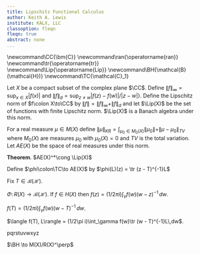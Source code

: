 ```yaml
---
title: Lipschitz Functional Calculus
author: Keith A. Lewis
institute: KALX, LLC
classoption: fleqn
fleqn: true
abstract: none
...
```


\newcommand\CC{\bm{C}}
\newcommand\ran{\operatorname{ran}}
\newcommand\tr{\operatorname{tr}}
\newcommand\Lip{\operatorname{Lip}}
\newcommand\BH{\mathcal{B}(\mathcal{H})}
\newcommand\TC{\mathcal{C}_1}

Let $X$ be a compact subset of the complex plane $\CC$.
Define $\|f\|_\infty = \sup_{x\in X} |f(x)|$ and $\|f\|_d =
\sup_{z\not=w}|f(z) - f(w)|/|z - w|\}$.
Define the Lipschitz norm of $f\colon X\to\CC$ by $\|f\| = \|f\|_\infty + \|f\|_d$
and let $\Lip(X)$ be the set of functions with finite Lipschitz norm.
$\Lip(X)$ is a Banach algebra under this norm.

For a real measure $\mu\in M(X)$ define
$\|\mu\|_{KR} = \int_{\mu_0\in M_0(X)} \|\mu_0\| + \|\mu - \mu_0\|_{TV}$
where $M_0(X)$ are measures $\mu_0$ with $\mu_0(X) = 0$ and $TV$ is the total variation.
Let $AE(X)$ be the space of real measures under this norm.

__Theorem__. $AE(X)^*\cong \Lip(X)$

Define $\phi\colon\TC\to AE(X)$ by $\phi(L)(z) = \tr (z - T)^{-1}L$ 

Fix $T\in\mathcal{B}(\mathcal{H})$.

$\Phi\colon R(X)\to\mathcal{B}(\mathcal{H})$. If $f\in H(X)$ then $f(z) = (1/2\pi i)\int_\gamma f(w)(w - z)^{-1}\,dw$.

$f(T) = (1/2\pi i)\int_\gamma f(w)(w - T)^{-1}\,dw$.

$\langle f(T), L\rangle = (1/2\pi i)\int_\gamma f(w)\tr (w - T)^{-1}L\,dw$.



pqrstuvwxyz

$\BH \to M(X)/R(X)^\perp$ 
